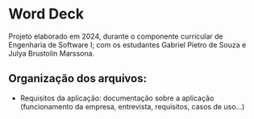 # Word Deck

Projeto elaborado em 2024, durante o componente curricular de Engenharia de Software I; com os estudantes Gabriel Pietro de Souza e Julya Brustolin Marssona.

## Organização dos arquivos:

- Requisitos da aplicação: documentação sobre a aplicação (funcionamento da empresa, entrevista, requisitos, casos de uso...)
